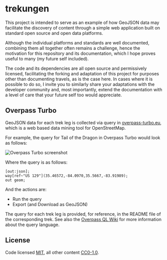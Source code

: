 trekungen
=========

This project is intended to serve as an example of how GeoJSON data may facilitate the discovery of content through a simple web application built on standard open source and open data platforms.

Although the individual platforms and standards are well documented, combining them all together often remains a challenge, hence the motivation for this repository and its documentation, which I hope proves useful to many (my future self included).

The code and its dependencies are all open source and permissively licensed, facilitating the forking and adaptation of this project for purposes other than documenting travels, as is the case here.  In cases where it is possible to do so, I invite you to similarly share your adaptations with the developer community and, most importantly, extend the documentation with a level of care that your future self too would appreciate.


Overpass Turbo
--------------

GeoJSON data for each trek leg is collected via query in [overpass-turbo.eu](https://overpass-turbo.eu/), which is a web based data mining tool for OpenStreetMap.

For example, the query for Tail of the Dragon in Overpass Turbo would look as follows:

![Overpass Turbo screenshot](https://jeffyactive.github.io/trekungen/common/images/overpass-turbo-screenshot.png)

Where the query is as follows:

    [out:json];
    way[ref~"US 129"](35.46572,-84.0970,35.5667,-83.91989);
    out geom;

And the actions are:
- Run the query
- Export (and Download as GeoJSON)

The query for each trek leg is provided, for reference, in the README file of the corresponding trek.  See also the [Overpass QL Wiki](https://wiki.openstreetmap.org/wiki/Overpass_API/Overpass_QL) for more information about the query language.


License
-------

Code licensed [MIT](LICENSE-MIT), all other content [CC0-1.0](LICENSE-CC).
